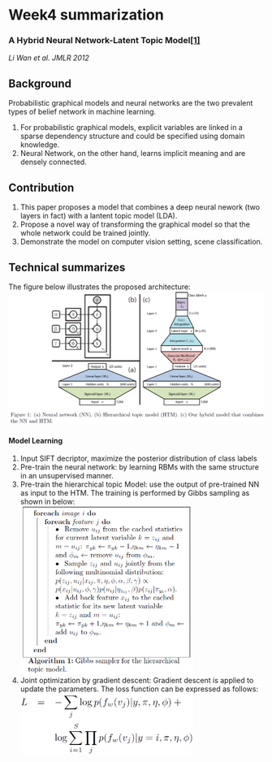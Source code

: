 # Week4 summarization
### A Hybrid Neural Network-Latent Topic Model[[1]](https://cs.nyu.edu/~wanli/wan-zhu-fergus12.pdf)<br>
*Li Wan et al. JMLR 2012*

## Background
Probabilistic graphical models and neural networks are the two prevalent types of belief network in machine learning.
1. For probabilistic graphical models, explicit variables are linked in a sparse dependency structure and could be specified using domain knowledge.
2. Neural Network, on the other hand, learns implicit meaning and are densely connected.

## Contribution
1. This paper proposes a model that combines a deep neural nework (two layers in fact) with a lantent topic model (LDA).
2. Propose a novel way of transforming the graphical model so that the whole network could be trained jointly.
3. Demonstrate the model on computer vision setting, scene classification.

## Technical summarizes
The figure below illustrates the proposed architecture:
<img src="https://github.com/thtang/aMMAI2018-paper-summary/blob/master/A%20Hybrid%20Neural%20Network-Latent%20Topic%20Model/f1.png" width=760>

#### Model Learning
1. Input SIFT decriptor, maximize the posterior distribution of class labels
2. Pre-train the neural network: by learning RBMs with the same structure in an unsupervised manner.
3. Pre-train the hierarchical topic Model: use the output of pre-trained NN as input to the HTM. The training is performed by Gibbs sampling as shown in below: <br><img src="https://github.com/thtang/aMMAI2018-paper-summary/blob/master/A%20Hybrid%20Neural%20Network-Latent%20Topic%20Model/f2.png" width=340>
4. Joint optimization by gradient descent: Gradient descent is applied to update the parameters. The loss function can be expressed as follows:<img src="https://github.com/thtang/aMMAI2018-paper-summary/blob/master/A%20Hybrid%20Neural%20Network-Latent%20Topic%20Model/f3.png" width=340>
